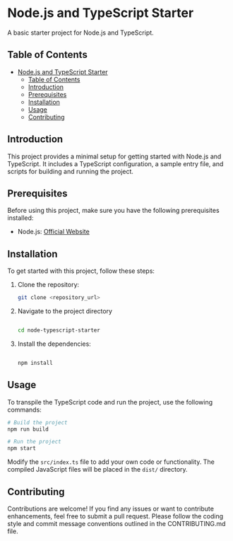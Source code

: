 # Node.js and TypeScript Starter

A basic starter project for Node.js and TypeScript.

## Table of Contents

- [Node.js and TypeScript Starter](#nodejs-and-typescript-starter)
  - [Table of Contents](#table-of-contents)
  - [Introduction](#introduction)
  - [Prerequisites](#prerequisites)
  - [Installation](#installation)
  - [Usage](#usage)
  - [Contributing](#contributing)

## Introduction

This project provides a minimal setup for getting started with Node.js and TypeScript. It includes a TypeScript configuration, a sample entry file, and scripts for building and running the project.

## Prerequisites

Before using this project, make sure you have the following prerequisites installed:

- Node.js: [Official Website](https://nodejs.org)

## Installation

To get started with this project, follow these steps:

1. Clone the repository:

   ```bash
   git clone <repository_url>
   ```

2. Navigate to the project directory

    ```bash

    cd node-typescript-starter
    ```

3. Install the dependencies:

    ```bash

    npm install

    ```

## Usage

To transpile the TypeScript code and run the project, use the following commands:

``` bash
# Build the project
npm run build

# Run the project
npm start

```

Modify the `src/index.ts` file to add your own code or functionality. The compiled JavaScript files will be placed in the `dist/` directory.

## Contributing

Contributions are welcome! If you find any issues or want to contribute enhancements, feel free to submit a pull request. Please follow the coding style and commit message conventions outlined in the CONTRIBUTING.md file.

